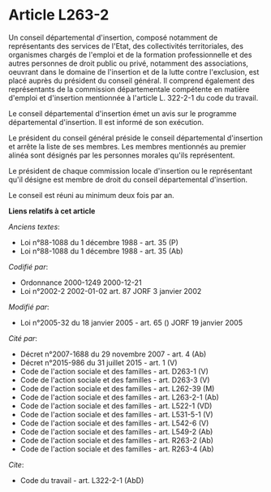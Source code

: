 # Article L263-2

Un conseil départemental d'insertion, composé notamment de représentants des services de l'Etat, des collectivités
territoriales, des organismes chargés de l'emploi et de la formation professionnelle et des autres personnes de droit public
ou privé, notamment des associations, oeuvrant dans le domaine de l'insertion et de la lutte contre l'exclusion, est placé
auprès du président du conseil général. Il comprend également des représentants de la commission départementale compétente en
matière d'emploi et d'insertion mentionnée à l'article L. 322-2-1 du code du travail.

Le conseil départemental d'insertion émet un avis sur le programme départemental d'insertion. Il est informé de son
exécution.

Le président du conseil général préside le conseil départemental d'insertion et arrête la liste de ses membres. Les membres
mentionnés au premier alinéa sont désignés par les personnes morales qu'ils représentent.

Le président de chaque commission locale d'insertion ou le représentant qu'il désigne est membre de droit du conseil
départemental d'insertion.

Le conseil est réuni au minimum deux fois par an.

**Liens relatifs à cet article**

_Anciens textes_:

  - Loi n°88-1088 du 1 décembre 1988 - art. 35 (P)
  - Loi n°88-1088 du 1 décembre 1988 - art. 35 (Ab)

_Codifié par_:

  - Ordonnance 2000-1249 2000-12-21
  - Loi n°2002-2 2002-01-02 art. 87 JORF 3 janvier 2002

_Modifié par_:

  - Loi n°2005-32 du 18 janvier 2005 - art. 65 () JORF 19 janvier 2005

_Cité par_:

  - Décret n°2007-1688 du 29 novembre 2007 - art. 4 (Ab)
  - Décret n°2015-986 du 31 juillet 2015 - art. 1 (V)
  - Code de l'action sociale et des familles - art. D263-1 (V)
  - Code de l'action sociale et des familles - art. D263-3 (V)
  - Code de l'action sociale et des familles - art. L262-39 (M)
  - Code de l'action sociale et des familles - art. L263-2-1 (Ab)
  - Code de l'action sociale et des familles - art. L522-1 (VD)
  - Code de l'action sociale et des familles - art. L531-5-1 (V)
  - Code de l'action sociale et des familles - art. L542-6 (V)
  - Code de l'action sociale et des familles - art. L549-2 (Ab)
  - Code de l'action sociale et des familles - art. R263-2 (Ab)
  - Code de l'action sociale et des familles - art. R263-4 (Ab)

_Cite_:

  - Code du travail - art. L322-2-1 (AbD)
